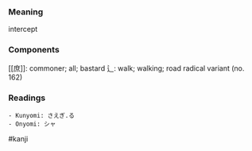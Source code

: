 ### Meaning

intercept

### Components

[[庶]]: commoner; all; bastard 辶: walk; walking; road radical variant (no. 162)

### Readings

```
- Kunyomi: さえぎ.る
- Onyomi: シャ
```

#kanji